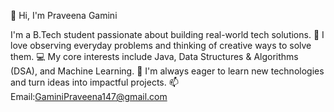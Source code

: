 👋 Hi, I'm Praveena Gamini

 I'm a B.Tech student passionate about building real-world tech solutions.
🧠 I love observing everyday problems and thinking of creative ways to solve them.
💻 My core interests include Java, Data Structures & Algorithms (DSA), and Machine Learning.
🚀 I'm always eager to learn new technologies and turn ideas into impactful projects.
📫 Email:GaminiPraveena147@gmail.com
